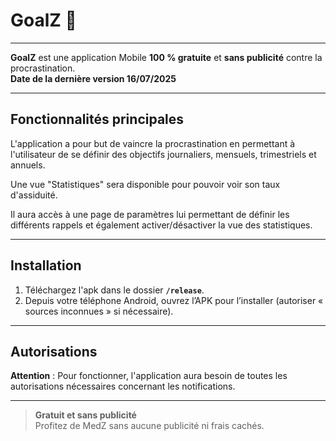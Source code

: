 # GoalZ 🎯

---

**GoalZ** est une application Mobile **100 % gratuite** et **sans publicité** contre la procrastination.  
**Date de la dernière version 16/07/2025**

---

## Fonctionnalités principales

L'application a pour but de vaincre la procrastination en permettant à l'utilisateur de se définir des objectifs journaliers, mensuels, trimestriels et annuels. 

Une vue "Statistiques" sera disponible pour pouvoir voir son taux d'assiduité.

Il aura accès à une page de paramètres lui permettant de définir les différents rappels et également activer/désactiver la vue des statistiques.

---

## Installation 
1. Téléchargez l'apk dans le dossier **`/release`**.
2. Depuis votre téléphone Android, ouvrez l’APK pour l’installer (autoriser « sources inconnues » si nécessaire).

---

## Autorisations

**Attention** : Pour fonctionner, l'application aura besoin de toutes les autorisations nécessaires concernant les notifications.

---

> **Gratuit et sans publicité**  
> Profitez de MedZ sans aucune publicité ni frais cachés.